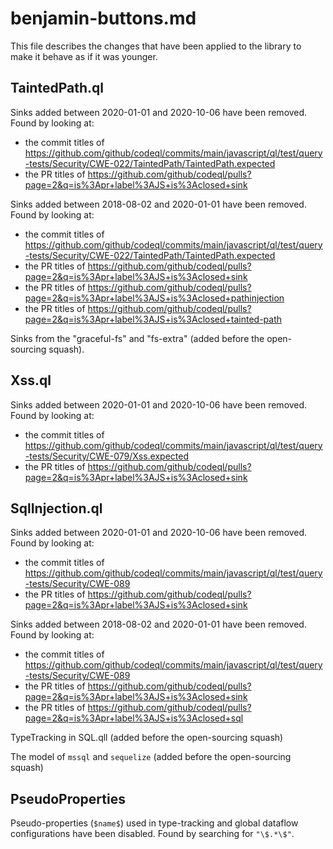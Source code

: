 # benjamin-buttons.md

This file describes the changes that have been applied to
the library to make it behave as if it was younger.

## TaintedPath.ql

Sinks added between 2020-01-01 and 2020-10-06 have been removed. Found by looking at:

- the commit titles of https://github.com/github/codeql/commits/main/javascript/ql/test/query-tests/Security/CWE-022/TaintedPath/TaintedPath.expected
- the PR titles of https://github.com/github/codeql/pulls?page=2&q=is%3Apr+label%3AJS+is%3Aclosed+sink

Sinks added between 2018-08-02 and 2020-01-01 have been removed. Found by looking at:

- the commit titles of https://github.com/github/codeql/commits/main/javascript/ql/test/query-tests/Security/CWE-022/TaintedPath/TaintedPath.expected
- the PR titles of https://github.com/github/codeql/pulls?page=2&q=is%3Apr+label%3AJS+is%3Aclosed+sink
- the PR titles of https://github.com/github/codeql/pulls?page=2&q=is%3Apr+label%3AJS+is%3Aclosed+pathinjection
- the PR titles of https://github.com/github/codeql/pulls?page=2&q=is%3Apr+label%3AJS+is%3Aclosed+tainted-path

Sinks from the "graceful-fs" and "fs-extra" (added before the open-sourcing squash).

## Xss.ql

Sinks added between 2020-01-01 and 2020-10-06 have been removed. Found by looking at:

- the commit titles of https://github.com/github/codeql/commits/main/javascript/ql/test/query-tests/Security/CWE-079/Xss.expected
- the PR titles of https://github.com/github/codeql/pulls?page=2&q=is%3Apr+label%3AJS+is%3Aclosed+sink

## SqlInjection.ql

Sinks added between 2020-01-01 and 2020-10-06 have been removed. Found by looking at:

- the commit titles of https://github.com/github/codeql/commits/main/javascript/ql/test/query-tests/Security/CWE-089
- the PR titles of https://github.com/github/codeql/pulls?page=2&q=is%3Apr+label%3AJS+is%3Aclosed+sink

Sinks added between 2018-08-02 and 2020-01-01 have been removed. Found by looking at:

- the commit titles of https://github.com/github/codeql/commits/main/javascript/ql/test/query-tests/Security/CWE-089
- the PR titles of https://github.com/github/codeql/pulls?page=2&q=is%3Apr+label%3AJS+is%3Aclosed+sink
- the PR titles of https://github.com/github/codeql/pulls?page=2&q=is%3Apr+label%3AJS+is%3Aclosed+sql

TypeTracking in SQL.qll (added before the open-sourcing squash)

The model of `mssql` and `sequelize` (added before the open-sourcing squash)

## PseudoProperties

Pseudo-properties (`$name$`) used in type-tracking and global dataflow configurations have been disabled.
Found by searching for `"\$.*\$"`.
